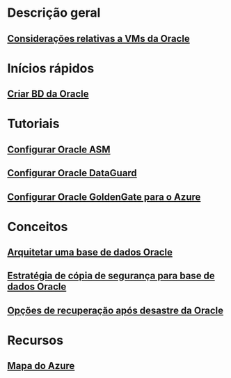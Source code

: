 # Descrição geral
## [Considerações relativas a VMs da Oracle](oracle-considerations.md)
# Inícios rápidos
## [Criar BD da Oracle](oracle-database-quick-create.md)
# Tutoriais
## [Configurar Oracle ASM](configure-oracle-asm.md)
## [Configurar Oracle DataGuard](configure-oracle-dataguard.md)
## [Configurar Oracle GoldenGate para o Azure](configure-oracle-golden-gate.md)
# Conceitos
## [Arquitetar uma base de dados Oracle](oracle-design.md)
## [Estratégia de cópia de segurança para base de dados Oracle](oracle-backup-recovery.md)
## [Opções de recuperação após desastre da Oracle](oracle-disaster-recovery.md)
# Recursos
## [Mapa do Azure](https://azure.microsoft.com/roadmap/)
